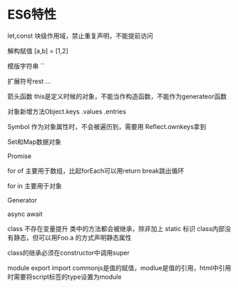 # ES6特性

let,const 块级作用域，禁止重复声明，不能提前访问 

解构赋值 [a,b] = [1,2]

模版字符串 ``

扩展符号rest ...

箭头函数 this是定义时候的对象，不能当作构造函数，不能作为generateor函数

对象新增方法Object.keys .values .entries

Symbol 作为对象属性时，不会被遍历到，需要用 Reflect.ownkeys拿到

Set和Map数据对象

Promise

for of 主要用于数组，比起forEach可以用return break跳出循环

for in 主要用于对象

Generator 

async await 

class 不存在变量提升 类中的方法都会被继承，除非加上 static 标识 class内部没有静态，但可以用Foo.a 的方式声明静态属性

class的继承必须在constructor中调用super

module export import commonjs是值的赋值，modlue是值的引用，html中引用时需要将script标签的type设置为module


